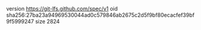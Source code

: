 version https://git-lfs.github.com/spec/v1
oid sha256:27ba23a94969530044ad0c579846ab2675c2d5f9bf80ecacfef39bf9f5999247
size 2824
